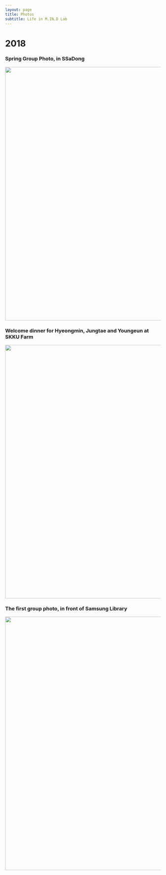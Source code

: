 ```yaml
---
layout: page
title: Photos
subtitle: Life in M.IN.D Lab
---
```

# 2018

### Spring Group Photo, in SSaDong
<img src="https://raw.githubusercontent.com/mindlab-skku/mindlab-skku.github.io/master/img/Image uploaded from iOS.jpg" width="820" align="center"/>
<br>

### Welcome dinner for Hyeongmin, Jungtae and Youngeun at SKKU Farm
<img src="https://raw.githubusercontent.com/mindlab-skku/mindlab-skku.github.io/master/img/180305_newcomer_welcome_dinner_mokjang.jpeg" width="820" align="center"/>
<br>


### The first group photo, in front of Samsung Library
<img src="https://raw.githubusercontent.com/mindlab-skku/mindlab-skku.github.io/master/img/group_photo.jpg" width="820" align="center"/>
<br>
